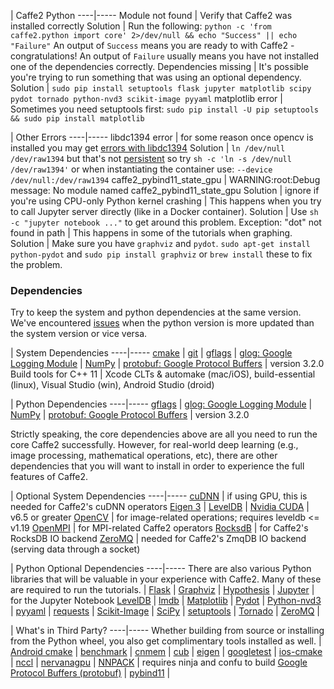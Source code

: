 
| Caffe2 Python
----|-----
Module not found | Verify that Caffe2 was installed correctly
Solution | Run the following: `python -c 'from caffe2.python import core' 2>/dev/null && echo "Success" || echo "Failure"` An output of `Success` means you are ready to with Caffe2 - congratulations! An output of `Failure` usually means you have not installed one of the dependencies correctly.
Dependencies missing | It's possible you're trying to run something that was using an optional dependency.
Solution | `sudo pip install setuptools flask jupyter matplotlib scipy pydot tornado python-nvd3 scikit-image pyyaml`
matplotlib error | Sometimes you need setuptools first: `sudo pip install -U pip setuptools && sudo pip install matplotlib`


| Other Errors
----|-----
libdc1394 error | for some reason once opencv is installed you may get [errors with libdc1394](http://stackoverflow.com/questions/12689304/ctypes-error-libdc1394-error-failed-to-initialize-libdc1394)
Solution | `ln /dev/null /dev/raw1394` but that's not [persistent](http://stackoverflow.com/questions/31768441/how-to-persist-ln-in-docker-with-ubuntu) so try `sh -c 'ln -s /dev/null /dev/raw1394'` or when instantiating the container use: `--device /dev/null:/dev/raw1394`
caffe2_pybind11_state_gpu | WARNING:root:Debug message: No module named caffe2_pybind11_state_gpu
Solution | ignore if you're using CPU-only
Python kernel crashing | This happens when you try to call Jupyter server directly (like in a Docker container).
Solution | Use `sh -c "jupyter notebook ..."` to get around this problem.
Exception: "dot" not found in path | This happens in some of the tutorials when graphing.
Solution | Make sure you have `graphviz` and `pydot`. `sudo apt-get install python-pydot` and `sudo pip install graphviz` or `brew install` these to fix the problem.

### Dependencies

Try to keep the system and python dependencies at the same version. We've encountered [issues](https://github.com/caffe2/caffe2/issues) when the python version is more updated than the system version or vice versa.


| System Dependencies
----|-----
[cmake](https://cmake.org/download/) |
[git](https://github.com) |
[gflags](https://gflags.github.io/gflags/) |
[glog: Google Logging Module](https://github.com/google/glog) |
[NumPy](http://www.numpy.org/) |
[protobuf: Google Protocol Buffers](https://developers.google.com/protocol-buffers/) | version 3.2.0
Build tools for C++ 11 | Xcode CLTs & automake (mac/iOS), build-essential (linux), Visual Studio (win), Android Studio (droid)


| Python Dependencies
----|-----
[gflags](https://gflags.github.io/gflags/) |
[glog: Google Logging Module](https://github.com/google/glog) |
[NumPy](http://www.numpy.org/) |
[protobuf: Google Protocol Buffers](https://developers.google.com/protocol-buffers/) | version 3.2.0


Strictly speaking, the core dependencies above are all you need to run the core Caffe2 successfully. However, for real-world deep learning (e.g., image processing, mathematical operations, etc), there are other dependencies that you will want to install in order to experience the full features of Caffe2.


| Optional System Dependencies
----|-----
[cuDNN](https://developer.nvidia.com/cudnn) | if using GPU, this is needed for Caffe2's cuDNN operators
[Eigen 3](http://eigen.tuxfamily.org/) |
[LevelDB](https://github.com/google/leveldb) |
[Nvidia CUDA](https://developer.nvidia.com/cuda-zone) | v6.5 or greater
[OpenCV](http://opencv.org/) | for image-related operations; requires leveldb <= v1.19
[OpenMPI](http://www.open-mpi.org/) | for MPI-related Caffe2 operators
[RocksdB](http://rocksdb.org) | for Caffe2's RocksDB IO backend
[ZeroMQ](http://zeromq.org/) | needed for Caffe2's ZmqDB IO backend (serving data through a socket)


| Python Optional Dependencies
----|-----
There are also various Python libraries that will be valuable in your experience with Caffe2. Many of these are required to run the tutorials. |
[Flask](http://flask.pocoo.org/) |
[Graphviz](http://www.graphviz.org/) |
[Hypothesis](https://hypothesis.readthedocs.io/) |
[Jupyter](https://ipython.org/) | for the Jupyter Notebook
[LevelDB](https://github.com/google/leveldb) |
[lmdb](https://lmdb.readthedocs.io/en/release/) |
[Matplotlib](http://matplotlib.org/) |
[Pydot](https://pypi.python.org/pypi/pydot) |
[Python-nvd3](https://pypi.python.org/pypi/python-nvd3/) |
[pyyaml](http://pyyaml.org/) |
[requests](http://docs.python-requests.org/en/master/) |
[Scikit-Image](http://scikit-image.org/) |
[SciPy](https://www.scipy.org/) |
[setuptools](https://pypi.python.org/pypi/setuptools) |
[Tornado](http://www.tornadoweb.org/en/stable/) |
[ZeroMQ](http://zeromq.org/) |


| What's in Third Party?
----|-----
Whether building from source or installing from the Python wheel, you also get complimentary tools installed as well. |
[Android cmake](https://github.com/taka-no-me/android-cmake) |
[benchmark](https://github.com/google/benchmark) |
[cnmem](https://github.com/NVIDIA/cnmem) |
[cub](http://nvlabs.github.io/cub/) |
[eigen](http://eigen.tuxfamily.org/) |
[googletest](https://github.com/google/googletest) |
[ios-cmake](https://github.com/cristeab/ios-cmake) |
[nccl](https://github.com/NVIDIA/nccl) |
[nervanagpu](https://github.com/NervanaSystems/nervanagpu) |
[NNPACK](https://github.com/Maratyszcza/NNPACK) | requires ninja and confu to build
[Google Protocol Buffers (protobuf)](https://developers.google.com/protocol-buffers/) |
[pybind11](https://github.com/pybind/pybind11) |
